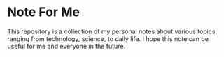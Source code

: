 # Note For Me

<p>This repository is a collection of my personal notes about various topics, ranging from technology, science, to daily life. I hope this note can be useful for me and everyone in the future.</p>
